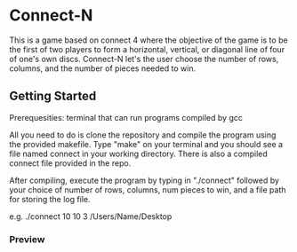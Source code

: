 # Connect-N

This is a game based on connect 4 where the objective of the game is to be the first of two players to form a horizontal, vertical, or diagonal line of four of one's own discs. Connect-N let's the user choose the number of rows, columns, and the number of pieces needed to win.

## Getting Started

Prerequesities: terminal that can run programs compiled by gcc

All you need to do is clone the repository and compile the program using the provided makefile. Type "make" on your terminal and you should see a file named connect in your working directory. There is also a compiled connect file provided in the repo. 

After compiling, execute the program by typing in "./connect" followed by your choice of number of rows, columns, num pieces to win, and a file path for storing the log file. 

e.g. ./connect 10 10 3 /Users/Name/Desktop

### Preview 

